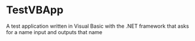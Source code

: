 # TestVBApp
A test application written in Visual Basic with the .NET framework that asks for a name input and outputs that name
